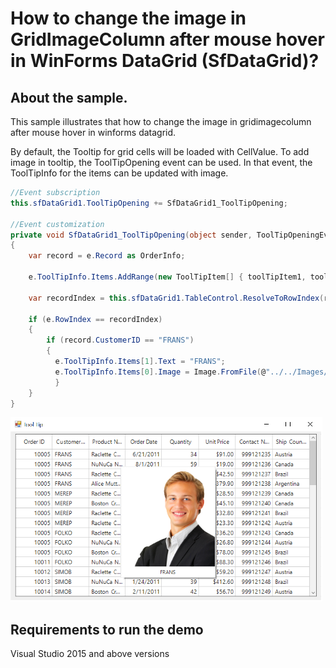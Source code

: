 # How to change the image in GridImageColumn after mouse hover in WinForms DataGrid (SfDataGrid)?

## About the sample.
This sample illustrates that how to change the image in gridimagecolumn after mouse hover in winforms datagrid.

By default, the Tooltip for grid cells will be loaded with CellValue. To add image in tooltip, the ToolTipOpening event can be used. In that event, the ToolTipInfo for the items can be updated with image.

```C#
//Event subscription
this.sfDataGrid1.ToolTipOpening += SfDataGrid1_ToolTipOpening;

//Event customization
private void SfDataGrid1_ToolTipOpening(object sender, ToolTipOpeningEventArgs e)
{
    var record = e.Record as OrderInfo;

    e.ToolTipInfo.Items.AddRange(new ToolTipItem[] { toolTipItem1, toolTipItem2 });

    var recordIndex = this.sfDataGrid1.TableControl.ResolveToRowIndex(record);

    if (e.RowIndex == recordIndex)
    {
        if (record.CustomerID == "FRANS")
        {
          e.ToolTipInfo.Items[1].Text = "FRANS";                        
          e.ToolTipInfo.Items[0].Image = Image.FromFile(@"../../Images/FRANS.png");
          }
    }
}
```


![Image in tooltip](Image%20in%20tooltip.png)

## Requirements to run the demo
Visual Studio 2015 and above versions

